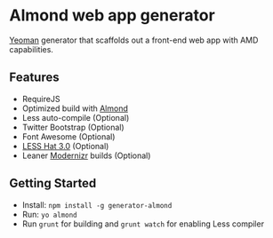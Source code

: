 # Almond web app generator

[Yeoman](http://yeoman.io) generator that scaffolds out a front-end web app with AMD capabilities.

## Features
* RequireJS
* Optimized build with [Almond](https://github.com/jrburke/almond)
* Less auto-compile (Optional)
* Twitter Bootstrap (Optional)
* Font Awesome (Optional)
* [LESS Hat 3.0](https://github.com/madebysource/lesshat) (Optional)
* Leaner [Modernizr](https://github.com/Modernizr/Modernizr) builds (Optional)


## Getting Started
- Install: `npm install -g generator-almond`
- Run: `yo almond`
- Run `grunt` for building and `grunt watch` for enabling Less compiler
